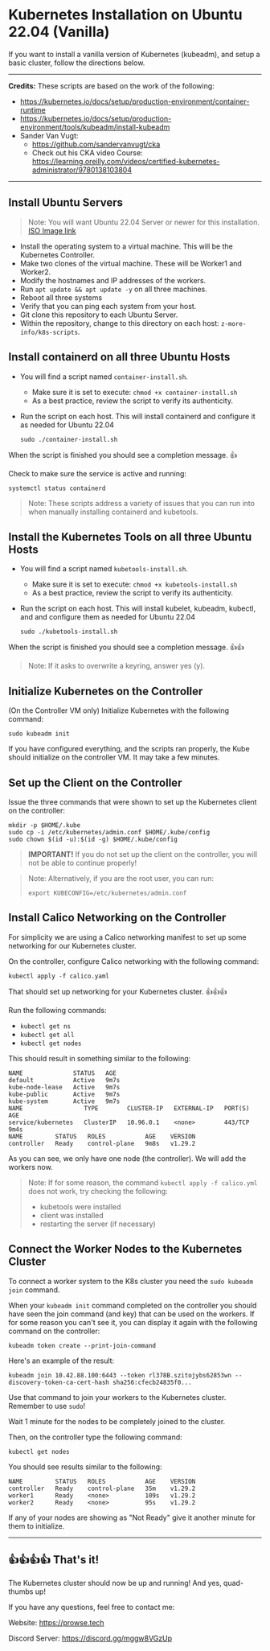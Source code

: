 # Kubernetes Installation on Ubuntu 22.04 (Vanilla)

If you want to install a vanilla version of Kubernetes (kubeadm), and setup a basic cluster, follow the directions below.

---
**Credits:**
These scripts are based on the work of the following:

- https://kubernetes.io/docs/setup/production-environment/container-runtime
- https://kubernetes.io/docs/setup/production-environment/tools/kubeadm/install-kubeadm
- Sander Van Vugt:
  - https://github.com/sandervanvugt/cka
  - Check out his CKA video Course: https://learning.oreilly.com/videos/certified-kubernetes-administrator/9780138103804

---

## Install Ubuntu Servers

> Note: You will want Ubuntu 22.04 Server or newer for this installation. [ISO Image link](https://releases.ubuntu.com/jammy/ubuntu-22.04.4-live-server-amd64.iso)

- Install the operating system to a virtual machine. This will be the Kubernetes Controller.
- Make two clones of the virtual machine. These will be Worker1 and Worker2.
- Modify the hostnames and IP addresses of the workers.
- Run `apt update && apt update -y` on all three machines.
- Reboot all three systems
- Verify that you can ping each system from your host.
- Git clone this repository to each Ubuntu Server.
- Within the repository, change to this directory on each host: `z-more-info/k8s-scripts`.

## Install containerd on all three Ubuntu Hosts

- You will find a script named `container-install.sh`.
  - Make sure it is set to execute: `chmod +x container-install.sh`
  - As a best practice, review the script to verify its authenticity.

- Run the script on each host. This will install containerd and configure it as needed for Ubuntu 22.04

  `sudo ./container-install.sh`

When the script is finished you should see a completion message. 👍

Check to make sure the service is active and running:

`systemctl status containerd`

> Note: These scripts address a variety of issues that you can run into when manually installing containerd and kubetools.

## Install the Kubernetes Tools on all three Ubuntu Hosts

- You will find a script named `kubetools-install.sh`.
  - Make sure it is set to execute: `chmod +x kubetools-install.sh`
  - As a best practice, review the script to verify its authenticity.

- Run the script on each host. This will install kubelet, kubeadm, kubectl, and  and configure them as needed for Ubuntu 22.04

  `sudo ./kubetools-install.sh`

When the script is finished you should see a completion message. 👍👍

> Note: If it asks to overwrite a keyring, answer yes (y).

## Initialize Kubernetes on the Controller

(On the Controller VM only) Initialize Kubernetes with the following command:

`sudo kubeadm init`

If you have configured everything, and the scripts ran properly, the Kube should initialize on the controller VM. It may take a few minutes.

## Set up the Client on the Controller

Issue the three commands that were shown to set up the Kubernetes client on the controller:

```console
mkdir -p $HOME/.kube
sudo cp -i /etc/kubernetes/admin.conf $HOME/.kube/config
sudo chown $(id -u):$(id -g) $HOME/.kube/config
```

> **IMPORTANT!** If you do not set up the client on the controller, you will not be able to continue properly!

> Note: 
> Alternatively, if you are the root user, you can run:
>
> `export KUBECONFIG=/etc/kubernetes/admin.conf`

## Install Calico Networking on the Controller

For simplicity we are using a Calico networking manifest to set up some networking for our Kubernetes cluster.

On the controller, configure Calico networking with the following command:

`kubectl apply -f calico.yaml`

That should set up networking for your Kubernetes cluster. 👍👍👍

Run the following commands:

- `kubectl get ns`
- `kubectl get all`
- `kubectl get nodes`

This should result in something similar to the following:

```console
NAME              STATUS   AGE
default           Active   9m7s
kube-node-lease   Active   9m7s
kube-public       Active   9m7s
kube-system       Active   9m7s
NAME                 TYPE        CLUSTER-IP   EXTERNAL-IP   PORT(S)   AGE
service/kubernetes   ClusterIP   10.96.0.1    <none>        443/TCP   9m4s
NAME         STATUS   ROLES           AGE    VERSION
controller   Ready    control-plane   9m8s   v1.29.2
```

As you can see, we only have one node (the controller). We will add the workers now.

> Note: If for some reason, the command `kubectl apply -f calico.yml` does not work, try checking the following:
> - kubetools were installed
> - client was installed
> - restarting the server (if necessary)

## Connect the Worker Nodes to the Kubernetes Cluster

To connect a worker system to the K8s cluster you need the `sudo kubeadm join` command. 

When your `kubeadm init` command completed on the controller you should have seen the join command (and key) that can be used on the workers. If for some reason you can't see it, you can display it again with the following command on the controller:

`kubeadm token create --print-join-command`

Here's an example of the result:

`kubeadm join 10.42.88.100:6443 --token rl378B.szitojybs62853wn --discovery-token-ca-cert-hash sha256:cfecb24835f0...`

Use that command to join your workers to the Kubernetes cluster. Remember to use `sudo`!

Wait 1 minute for the nodes to be completely joined to the cluster.

Then, on the controller type the following command:

`kubectl get nodes`

You should see results similar to the following:

```console
NAME         STATUS   ROLES           AGE    VERSION
controller   Ready    control-plane   35m    v1.29.2
worker1      Ready    <none>          109s   v1.29.2
worker2      Ready    <none>          95s    v1.29.2
```

If any of your nodes are showing as "Not Ready" give it another minute for them to initialize. 

---

## 👍👍👍👍 That's it! 

The Kubernetes cluster should now be up and running! And yes, quad-thumbs up!

If you have any questions, feel free to contact me:

Website: https://prowse.tech

Discord Server: https://discord.gg/mggw8VGzUp